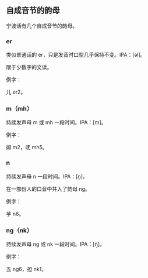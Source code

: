 ## 自成音节的韵母

宁波话有几个自成音节的韵母。

### er

类似普通话的 er，只是发音时口型几乎保持不变。IPA：\[əl\]。

限于少数字的文读。

例字：

儿 er2。

### m（mh）

持续发声母 m 或 mh 一段时间。IPA：\[m̩\]。

例字：

姆 m2，呒 mh5。

### n

持续发声母 n 一段时间。IPA：\[n̩\]。

在一部份人的口音中并入了韵母 ng。

例字：

芋 n6。

### ng（nk）

持续发声母 ng 或 nk 一段时间。IPA：\[ŋ̍\]。

例字：

五 ng6，孲 nk1。